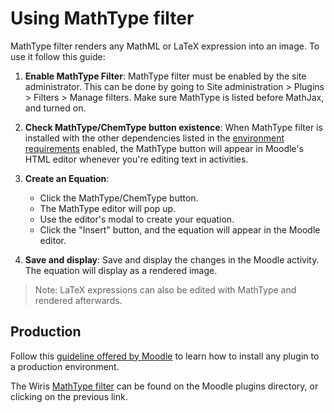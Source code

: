 # Using MathType filter

MathType filter renders any MathML or LaTeX expression into an image. To use it follow this guide:

1. **Enable MathType Filter**: MathType filter must be enabled by the site administrator. This can be done by going to Site administration > Plugins > Filters > Manage filters. Make sure MathType is listed before MathJax, and turned on.

2. **Check MathType/ChemType button existence**: When MathType filter is installed with the other dependencies listed in the [environment requirements](../environment/README.md#requirements) enabled, the MathType button will appear in Moodle's HTML editor whenever you're editing text in activities.

3. **Create an Equation**: 
    * Click the MathType/ChemType button.
    * The MathType editor will pop up.
    * Use the editor's modal to create your equation.
    * Click the "Insert" button, and the equation will appear in the Moodle editor.

4. **Save and display**: Save and display the changes in the Moodle activity. The equation will display as a rendered image.

> Note: LaTeX expressions can also be edited with MathType and rendered afterwards.


## Production

Follow this [guideline offered by Moodle](https://docs.moodle.org/405/en/Installing_plugins#Installing_a_plugin) to learn how to install any plugin to a production environment.

The Wiris [MathType filter](https://moodle.org/plugins/filter_wiris) can be found on the Moodle plugins directory, or clicking on the previous link.
